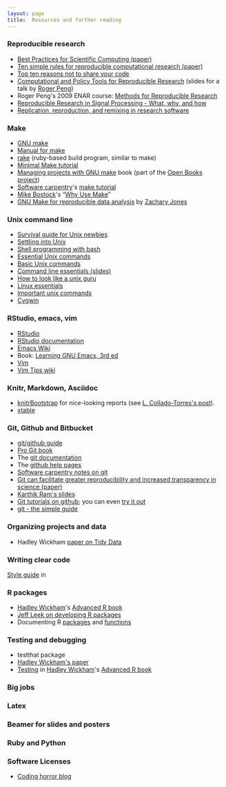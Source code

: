 ```yaml
---
layout: page
title:  Resources and further reading
---
```


### Reproducible research

- [Best Practices for Scientific Computing (paper)](http://www.plosbiology.org/article/info:doi%2F10.1371%2Fjournal.pbio.1001745)
- [Ten simple rules for reproducible computational research (paper)](http://www.ploscompbiol.org/article/info:doi/10.1371/journal.pcbi.1003285)
- [Top ten reasons not to share your code](http://www.siam.org/news/news.php?id=2064)
- [Computational and Policy Tools for Reproducible Research](http://www.stodden.net/AMP2011/slides/pengslides.pdf)
  (slides for a talk by [Roger Peng](http://www.biostat.jhsph.edu/~rpeng/))
- Roger Peng's 2009 ENAR course: [Methods for Reproducible Research](http://www.biostat.jhsph.edu/~rpeng/ENAR2009/)
- [Reproducible Research in Signal Processing - What, why, and how](http://infoscience.epfl.ch/record/136640)
- [Replication, reproduction, and remixing in research software](http://ivory.idyll.org/blog/research-software-reuse.html)

### Make

- [GNU make](http://www.gnu.org/software/make)
- [Manual for make](http://www.gnu.org/software/make/manual/make.html)
- [rake](http://rake.rubyforge.org) (ruby-based build program, similar
  to make)
- [Minimal Make tutorial](http://kbroman.github.io/minimal_make)
- [Managing projects with GNU make](http://oreilly.com/catalog/make3/book/)
  book (part of the
  [Open Books project](http://oreilly.com/openbook/))
- [Software carpentry](http://software-carpentry.org/)'s [make tutorial](http://software-carpentry.org/v4/make/index.html)
- [Mike Bostock](http://bost.ocks.org/mike/)'s &ldquo;[Why Use Make](http://bost.ocks.org/mike/make/)&rdquo;
- [GNU Make for reproducible data analysis](http://zmjones.com/make.html) by [Zachary Jones](http://zmjones.com/)


### Unix command line

- [Survival guide for Unix newbies](http://matt.might.net/articles/basic-unix/)
- [Settling into Unix](http://matt.might.net/articles/settling-into-unix/)
- [Shell programming with bash](http://matt.might.net/articles/bash-by-example/)
- [Essential Unix commands](http://www.english.upenn.edu/~curran/205-505/unix.html)
- [Basic Unix commands](http://www.tjhsst.edu/~dhyatt/superap/unixcmd.html)
- [Command line essentials (slides)](http://www.slideshare.net/bbbart/command-line-essentials)
- [How to look like a unix guru](http://www.cs.usfca.edu/~parrt/course/601/lectures/unix.util.html)
- [Linux essentials](http://faculty.ucr.edu/~tgirke/Documents/UNIX/linux_manual.html)
- [Important unix commands](http://www.personal.kent.edu/~rmuhamma/OpSystems/unixCommands.htm)
- [Cygwin](http://www.cygwin.com/)

### RStudio, emacs, vim

- [RStudio](http://www.rstudio.com/ide/download/desktop)
- [RStudio documentation](https://support.rstudio.com/hc/en-us)
- [Emacs Wiki](http://www.emacswiki.org/emacs/)
- Book: [Learning GNU Emacs, 3rd ed](http://www.amazon.com/exec/obidos/ASIN/0596006489/7210-20)
- [Vim](http://www.vim.org/)
- [Vim Tips wiki](http://vim.wikia.com/wiki/Vim_Tips_Wiki)

### Knitr, Markdown, Asciidoc

- [knitrBootstrap](http://jimhester.github.io/knitrBootstrap/) for nice-looking reports (see
  [L. Collado-Torres's post](http://lcolladotor.github.io/rstats/2013/12/10/knitrBootstrap/#.UqamRGRDsgv)).
- [xtable](http://cran.r-project.org/web/packages/xtable/index.html)

### Git, Github and Bitbucket

- [git/github guide](http://kbroman.github.io/github_tutorial)
- [Pro Git book](http://git-scm.com/book)
- The [git documentation](http://git-scm.com/documentation)
- The [github help pages](https://help.github.com/)
- [Software carpentry notes on git](https://github.com/swcarpentry/boot-camps/blob/master/version-control/git/git-and-github/instructor_notes.md)
- [Git can facilitate greater reproducibility and increased transparency in science (paper)](http://www.scfbm.org/content/8/1/7)
- [Karthik Ram's slides](http://karthikram.github.io/git_intro)
- [Git tutorials on github](http://learn.github.com/); you can even
  [try it out](http://try.github.io/levels/1/challenges/1)
- [git - the simple guide](http://rogerdudler.github.io/git-guide/)


### Organizing projects and data

- Hadley Wickham [paper on Tidy Data](http://vita.had.co.nz/papers/tidy-data.pdf)

### Writing clear code

[Style guide](http://adv-r.had.co.nz/Style.html) in

### R packages

- [Hadley Wickham](had.co.nz)'s [Advanced R book](http://adv-r.had.co.nz/)
- [Jeff Leek on developing R packages](https://github.com/jtleek/rpackages)
- Documenting R
  [packages](http://adv-r.had.co.nz/Documenting-packages.html) and [functions](http://adv-r.had.co.nz/Documenting-functions.html)

### Testing and debugging

- testthat package
- [Hadley Wickham's paper](http://journal.r-project.org/archive/2011-1/RJournal_2011-1_Wickham.pdf)
- [Testing](http://adv-r.had.co.nz/Testing.html) in [Hadley Wickham](http://had.co.nz)'s
   [Advanced R book](http://adv-r.had.co.nz)

### Big jobs


### Latex


### Beamer for slides and posters


### Ruby and Python


### Software Licenses

- [Coding horror blog](http://www.codinghorror.com/blog/2007/04/pick-a-license-any-license.html)
